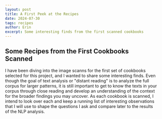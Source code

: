 ```yaml
---
layout: post
title: A First Peek at the Recipes
date: 2024-07-30
tags: recipes
author: Erin
excerpt: Some interesting finds from the first scanned cookbooks
---
```


## Some Recipes from the First Cookbooks Scanned

I have been diving into the image scanns for the first set of cookbooks selected for this project, and I wanted to share some interesting finds. Even though the goal of text analysis or "distant reading" is to analyze the full corpus for larger patterns, it is still important to get to know the texts in your corpus through close reading and develop an understanding of the context for the broader findings you may uncover. As each cookbook is scanned, I intend to look over each and keep a running list of interesting observations that I will use to shape the questions I ask and compare later to the results of the NLP analysis. 
